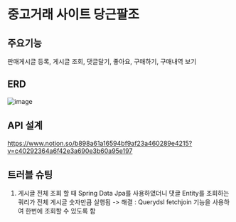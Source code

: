 # 중고거래 사이트 당근팔조

## 주요기능
판매게시글 등록, 게시글 조회, 댓글달기, 좋아요, 구매하기, 구매내역 보기

## ERD
![image](https://user-images.githubusercontent.com/116478121/213187334-462e44b7-8461-4c19-b128-224fbb84acf7.png)

## API 설계
https://www.notion.so/b898a61a16594bf9af23a460289e4215?v=c40292364a6f42e3a690e3b60a95e197

## 트러블 슈팅
1. 게시글 전체 조회 할 때 Spring Data Jpa를 사용하였더니 댓글 Entity를 조회하는 쿼리가 전체 게시글 숫자만큼 실행됨
  -> 해결 : Querydsl fetchjoin 기능을 사용하여 한번에 조회할 수 있도록 함
